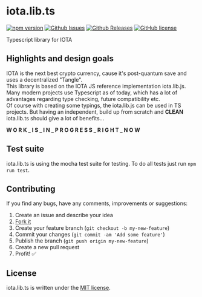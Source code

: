 # iota.lib.ts

[![npm version](https://badge.fury.io/js/iota.lib.ts.svg)](https://badge.fury.io/js/iota.lib.ts)
[![Github Issues](https://img.shields.io/github/issues/mpaland/iota.lib.ts.svg)](http://github.com/mpaland/iota.lib.ts/issues)
[![Github Releases](https://img.shields.io/github/release/mpaland/iota.lib.ts.svg)](https://github.com/mpaland/iota.lib.ts/releases)
[![GitHub license](https://img.shields.io/badge/license-MIT-blue.svg)](https://raw.githubusercontent.com/mpaland/iota.lib.ts/master/LICENSE)

Typescript library for IOTA

## Highlights and design goals
IOTA is the next best crypto currency, cause it's post-quantum save and uses a decentralized "Tangle".  
This library is based on the IOTA JS reference implementation iota.lib.js.  
Many modern projects use Typescript as of today, which has a lot of advantages regarding type checking, future compatibility etc.  
Of course with creating some typings, the iota.lib.js can be used in TS projects. But having an independent, build up from scratch and **CLEAN** iota.lib.ts should give a lot of benefits...


**W O R K _ I S _ I N _ P R O G R E S S _ R I G H T _ N O W**  


## Test suite
iota.lib.ts is using the mocha test suite for testing.
To do all tests just run `npm run test`.


## Contributing
If you find any bugs, have any comments, improvements or suggestions:

1. Create an issue and describe your idea
2. [Fork it](https://github.com/mpaland/iota.lib.ts/fork)
3. Create your feature branch (`git checkout -b my-new-feature`)
4. Commit your changes (`git commit -am 'Add some feature'`)
5. Publish the branch (`git push origin my-new-feature`)
6. Create a new pull request
7. Profit! :white_check_mark:


## License
iota.lib.ts is written under the [MIT license](http://www.opensource.org/licenses/MIT).
